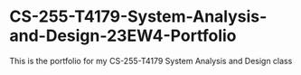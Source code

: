 # CS-255-T4179-System-Analysis-and-Design-23EW4-Portfolio
This is the portfolio for my CS-255-T4179 System Analysis and Design class 

